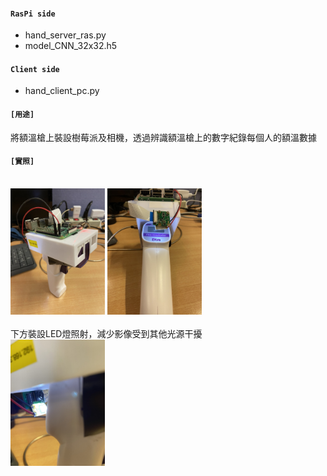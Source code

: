 
#### `RasPi side`
* hand_server_ras.py
* model_CNN_32x32.h5

#### `Client side`
* hand_client_pc.py


#### `[用途]`
將額溫槍上裝設樹莓派及相機，透過辨識額溫槍上的數字紀錄每個人的額溫數據


#### `[實照]`
\
<img src="https://github.com/boy07132004/thermometer/blob/master/photo/IMG_2297.JPG" width="30%" height="30%">
<img src="https://github.com/boy07132004/thermometer/blob/master/photo/IMG_2295.JPG" width="30%" height="30%">
\
\
下方裝設LED燈照射，減少影像受到其他光源干擾
\
<img src="https://github.com/boy07132004/thermometer/blob/master/photo/IMG_2296.JPG" width="30%" height="30%">
